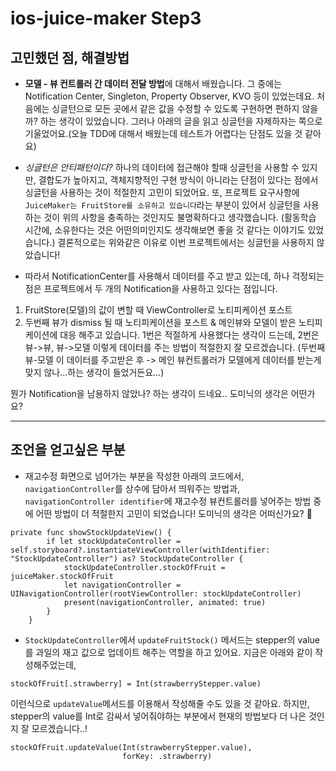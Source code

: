 # ios-juice-maker Step3


## 고민했던 점, 해결방법
- **모델 - 뷰 컨트롤러 간 데이터 전달 방법**에 대해서 배웠습니다. 그 중에는 Notification Center, Singleton, Property Observer, KVO 등이 있었는데요. 처음에는 싱글턴으로 모든 곳에서 같은 값을 수정할 수 있도록 구현하면 편하지 않을까? 하는 생각이 있었습니다. 그러나 아래의 글을 읽고 싱글턴을 자제하자는 쪽으로 기울었어요.(오늘 TDD에 대해서 배웠는데 테스트가 어렵다는 단점도 있을 것 같아요)

- *싱글턴은 안티패턴이다?* 하나의 데이터에 접근해야 할때 싱글턴을 사용할 수 있지만, 결합도가 높아지고, 객체지향적인 구현 방식이 아니라는 단점이 있다는 점에서 싱글턴을 사용하는 것이 적절한지 고민이 되었어요. 또, 프로젝트 요구사항에 `JuiceMaker는 FruitStore를 소유하고 있습니다`라는 부분이 있어서 싱글턴을 사용하는 것이 위의 사항을 충족하는 것인지도 불명확하다고 생각했습니다. (활동학습 시간에, 소유한다는 것은 어떤의미인지도 생각해보면 좋을 것 같다는 이야기도 있었습니다.) 결론적으로는 위와같은 이유로 이번 프로젝트에서는 싱글턴을 사용하지 않았습니다!

- 따라서 NotificationCenter를 사용해서 데이터를 주고 받고 있는데, 하나 걱정되는 점은 프로젝트에서 두 개의 Notification을 사용하고 있다는 점입니다.
1. FruitStore(모델)의 값이 변할 때 ViewController로 노티피케이션 포스트
2. 두번째 뷰가 dismiss 될 때 노티피케이션을 포스트 & 메인뷰와 모델이 받은 노티피케이션에 대응 해주고 있습니다. 
1번은 적절하게 사용했다는 생각이 드는데, 2번은 뷰->뷰, 뷰->모델 이렇게 데이터를 주는 방법이 적절한지 잘 모르겠습니다. (두번째 뷰-모델 이 데이터를 주고받은 후 -> 메인 뷰컨트롤러가 모델에게 데이터를 받는게 맞지 않나...하는 생각이 들었거든요...)

뭔가 Notification을 남용하지 않았나? 하는 생각이 드네요..
도미닉의 생각은 어떤가요?


---

## 조언을 얻고싶은 부분
- 재고수정 화면으로 넘어가는 부분을 작성한 아래의 코드에서, `navigationController`를 상수에 담아서 띄워주는 방법과, `navigationController identifier`에 재고수정 뷰컨트롤러를 넣어주는 방법 중에 어떤 방법이 더 적절한지 고민이 되었습니다! 도미닉의 생각은 어떠신가요? :bear: 
```swift=
private func showStockUpdateView() {
        if let stockUpdateController = self.storyboard?.instantiateViewController(withIdentifier: "StockUpdateController") as? StockUpdateController {
            stockUpdateController.stockOfFruit = juiceMaker.stockOfFruit
            let navigationController = UINavigationController(rootViewController: stockUpdateController)
            present(navigationController, animated: true)
        }
    }
```

- `StockUpdateController`에서 `updateFruitStock()` 메서드는 stepper의 value를 과일의 재고 값으로 업데이트 해주는 역할을 하고 있어요. 지금은 아래와 같이 작성해주었는데,
```swift=
stockOfFruit[.strawberry] = Int(strawberryStepper.value)
```
이런식으로 `updateValue`메서드를 이용해서 작성해줄 수도 있을 것 같아요. 하지만, stepper의 value를 Int로 감싸서 넣어줘야하는 부분에서 현재의 방법보다 더 나은 것인지 잘 모르겠습니다..!
```swift=
stockOfFruit.updateValue(Int(strawberryStepper.value),
                         forKey: .strawberry)
```



